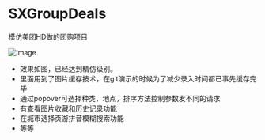 # SXGroupDeals
模仿美团HD做的团购项目


![image](https://github.com/dsxNiubility/SXGroupDeals/raw/master/screenshots/TD.gif)


* 效果如图，已经达到精仿级别。
* 里面用到了图片缓存技术，在git演示的时候为了减少录入时间都已事先缓存完毕
* 通过popover可选择种类，地点，排序方法控制参数发不同的请求
* 有查看图片收藏和历史记录功能
* 在城市选择页游拼音模糊搜索功能
* 等等